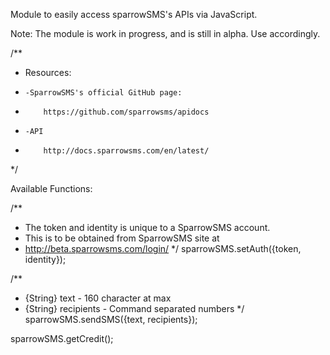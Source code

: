  Module to easily access sparrowSMS's APIs via JavaScript.

 Note: The module is work in progress, and is still in alpha. Use accordingly.

 /**
  * Resources:
  * 	-SparrowSMS's official GitHub page:
  * 		https://github.com/sparrowsms/apidocs
  * 	-API
  * 		http://docs.sparrowsms.com/en/latest/
  */

Available Functions:

/**
* The token and identity is unique to a SparrowSMS account.
* This is to be obtained from  SparrowSMS site at
* 	http://beta.sparrowsms.com/login/
*/
sparrowSMS.setAuth({token, identity});

/**
*  {String} text       - 160 character at max
*  {String} recipients - Command separated numbers
*/
sparrowSMS.sendSMS({text, recipients});


sparrowSMS.getCredit();
